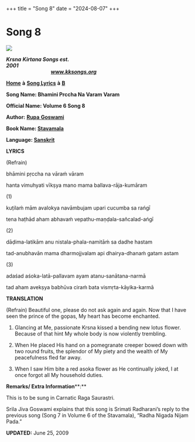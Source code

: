 +++
title = "Song 8"
date = "2024-08-07"
+++

# Song 8
**[![](http://kksongs.org/image_files/image002.jpg)](http://kksongs.org/)**

**_Krsna_** **_Kirtana Songs est. 2001_**                                                                                                                                                      **_www.kksongs.org_**

**[Home](http://kksongs.org/)** **à** **[Song Lyrics](http://kksongs.org/lyrics.html)** **à** **[B](http://kksongs.org/songs/song_b.html)**

**Song Name: Bhamini Prccha Na Varam Varam**

**Official Name: Volume 6 Song 8**

**Author:** [**Rupa** **Goswami**](http://kksongs.org/authors/list/rupa.html)

**Book Name: [Stavamala](http://kksongs.org/authors/stavamala.html)**

**Language: [Sanskrit](http://kksongs.org/language/list/sanskrit.html)**

**LYRICS**

(Refrain)

bhāmini pṛccha na vāraḿ vāram

hanta vimuhyati vīkṣya mano mama ballava-rāja-kumāram

(1)

kuṭilaḿ mām avalokya navāmbujam upari cucumba sa rańgī

tena haṭhād aham abhavaḿ vepathu-maṇḍala-sañcalad-ańgī

(2)

dāḍima-latikām anu nistala-phala-namitāḿ sa dadhe hastam

tad-anubhavān mama dharmojjvalam api dhairya-dhanaḿ gatam astam

(3)

adaśad aśoka-latā-pallavam ayam atanu-sanātana-narmā

tad aham avekṣya babhūva ciraḿ bata vismṛta-kāyika-karmā

**TRANSLATION**

(Refrain) Beautiful one, please do not ask again and again. Now that I have seen the prince of the gopas, My heart has become enchanted.

1) Glancing at Me, passionate Krsna kissed a bending new lotus flower. Because of that hint My whole body is now violently trembling.

2) When He placed His hand on a pomegranate creeper bowed down with two round fruits, the splendor of My piety and the wealth of My peacefulness fled far away.

3) When I saw Him bite a red asoka flower as He continually joked, I at once forgot all My household duties.

**Remarks/ Extra Information****:**

This is to be sung in Carnatic Raga Saurastri.

Srila Jiva Goswami explains that this song is Srimati Radharani’s reply to the previous song (Song 7 in Volume 6 of the Stavamala), “Radha Nigada Nijam Pada.”

**UPDATED:** June 25, 2009